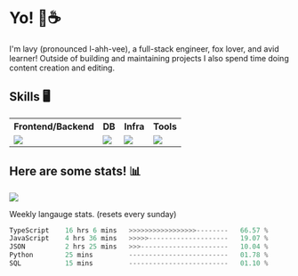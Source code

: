# Yo! 🦊☕

I'm lavy (pronounced l-ahh-vee), a full-stack engineer, fox lover, and avid learner! Outside of building and maintaining projects I also spend time doing content creation and editing.

## Skills 🖥️

<table>
  <tr>
    <tr>
      <th>Frontend/Backend</th>
      <th>DB</th>
      <th>Infra</th>
      <th>Tools</th>
    </tr>
    <td valign="top">
      <img src="https://skillicons.dev/icons?i=ts,react,nextjs,nodejs,python,django,svelte,graphql,apollo,emotion,electron,vite,styledcomponents,threejs&perline=8" />
    </td>
    <td valign="top">
      <img src="https://skillicons.dev/icons?i=mongo,postgres,redis&perline=8" />
    </td>
    <td valign="top">
      <img src="https://skillicons.dev/icons?i=aws,terraform,vercel,gcp&perline=8" />
    </td>
    <td valign="top">
      <img src="https://skillicons.dev/icons?i=vscode,vim,ps,pr,ae&perline=8" />
    </td>
  </tr>
</table>

## Here are some stats! 📊
[![](https://visitcount.itsvg.in/api?id=lavyyy&icon=0&color=11)](https://visitcount.itsvg.in)

Weekly langauge stats. (resets every sunday)
<!--START_SECTION:waka-->

```rust
TypeScript    16 hrs 6 mins   >>>>>>>>>>>>>>>>>--------   66.57 %
JavaScript    4 hrs 36 mins   >>>>>--------------------   19.07 %
JSON          2 hrs 25 mins   >>>----------------------   10.04 %
Python        25 mins         -------------------------   01.78 %
SQL           15 mins         -------------------------   01.10 %
```

<!--END_SECTION:waka-->
